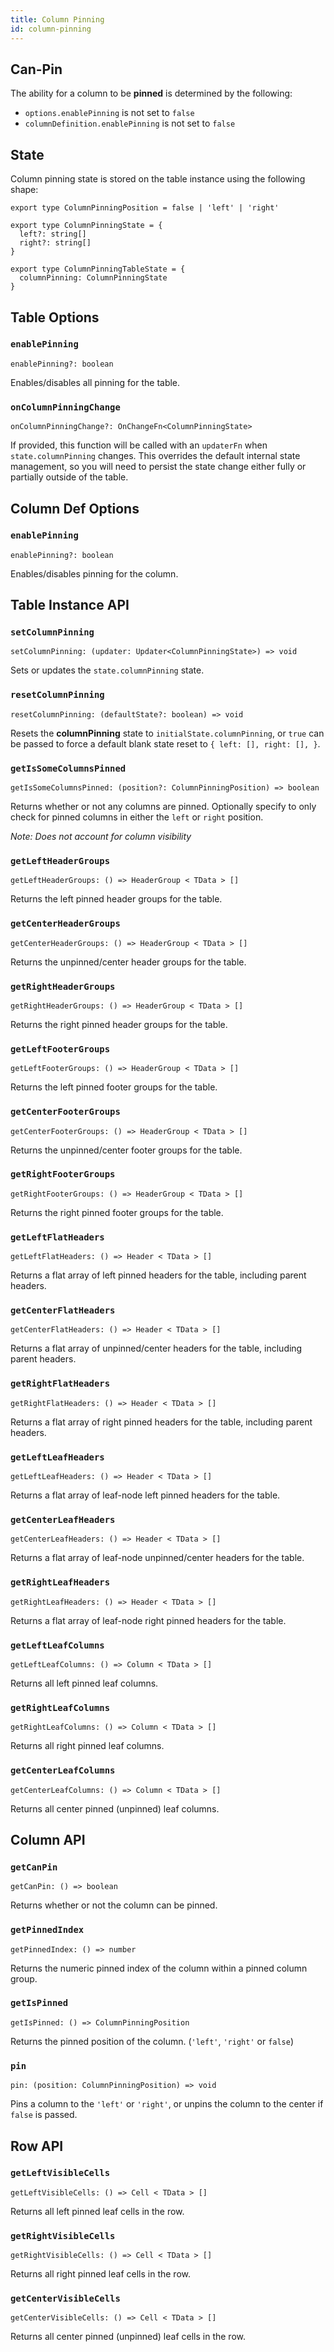 ```yaml
---
title: Column Pinning
id: column-pinning
---
```


## Can-Pin

The ability for a column to be **pinned** is determined by the following:

- `options.enablePinning` is not set to `false`
- `columnDefinition.enablePinning` is not set to `false`

## State

Column pinning state is stored on the table instance using the following shape:

```tsx
export type ColumnPinningPosition = false | 'left' | 'right'

export type ColumnPinningState = {
  left?: string[]
  right?: string[]
}

export type ColumnPinningTableState = {
  columnPinning: ColumnPinningState
}
```

## Table Options

### `enablePinning`

```tsx
enablePinning?: boolean
```

Enables/disables all pinning for the table.

### `onColumnPinningChange`

```tsx
onColumnPinningChange?: OnChangeFn<ColumnPinningState>
```

If provided, this function will be called with an `updaterFn` when `state.columnPinning` changes. This overrides the default internal state management, so you will need to persist the state change either fully or partially outside of the table.

## Column Def Options

### `enablePinning`

```tsx
enablePinning?: boolean
```

Enables/disables pinning for the column.

## Table Instance API

### `setColumnPinning`

```tsx
setColumnPinning: (updater: Updater<ColumnPinningState>) => void
```

Sets or updates the `state.columnPinning` state.

### `resetColumnPinning`

```tsx
resetColumnPinning: (defaultState?: boolean) => void
```

Resets the **columnPinning** state to `initialState.columnPinning`, or `true` can be passed to force a default blank state reset to `{ left: [], right: [], }`.

### `getIsSomeColumnsPinned`

```tsx
getIsSomeColumnsPinned: (position?: ColumnPinningPosition) => boolean
```

Returns whether or not any columns are pinned. Optionally specify to only check for pinned columns in either the `left` or `right` position.

_Note: Does not account for column visibility_

### `getLeftHeaderGroups`

```tsx
getLeftHeaderGroups: () => HeaderGroup < TData > []
```

Returns the left pinned header groups for the table.

### `getCenterHeaderGroups`

```tsx
getCenterHeaderGroups: () => HeaderGroup < TData > []
```

Returns the unpinned/center header groups for the table.

### `getRightHeaderGroups`

```tsx
getRightHeaderGroups: () => HeaderGroup < TData > []
```

Returns the right pinned header groups for the table.

### `getLeftFooterGroups`

```tsx
getLeftFooterGroups: () => HeaderGroup < TData > []
```

Returns the left pinned footer groups for the table.

### `getCenterFooterGroups`

```tsx
getCenterFooterGroups: () => HeaderGroup < TData > []
```

Returns the unpinned/center footer groups for the table.

### `getRightFooterGroups`

```tsx
getRightFooterGroups: () => HeaderGroup < TData > []
```

Returns the right pinned footer groups for the table.

### `getLeftFlatHeaders`

```tsx
getLeftFlatHeaders: () => Header < TData > []
```

Returns a flat array of left pinned headers for the table, including parent headers.

### `getCenterFlatHeaders`

```tsx
getCenterFlatHeaders: () => Header < TData > []
```

Returns a flat array of unpinned/center headers for the table, including parent headers.

### `getRightFlatHeaders`

```tsx
getRightFlatHeaders: () => Header < TData > []
```

Returns a flat array of right pinned headers for the table, including parent headers.

### `getLeftLeafHeaders`

```tsx
getLeftLeafHeaders: () => Header < TData > []
```

Returns a flat array of leaf-node left pinned headers for the table.

### `getCenterLeafHeaders`

```tsx
getCenterLeafHeaders: () => Header < TData > []
```

Returns a flat array of leaf-node unpinned/center headers for the table.

### `getRightLeafHeaders`

```tsx
getRightLeafHeaders: () => Header < TData > []
```

Returns a flat array of leaf-node right pinned headers for the table.

### `getLeftLeafColumns`

```tsx
getLeftLeafColumns: () => Column < TData > []
```

Returns all left pinned leaf columns.

### `getRightLeafColumns`

```tsx
getRightLeafColumns: () => Column < TData > []
```

Returns all right pinned leaf columns.

### `getCenterLeafColumns`

```tsx
getCenterLeafColumns: () => Column < TData > []
```

Returns all center pinned (unpinned) leaf columns.

## Column API

### `getCanPin`

```tsx
getCanPin: () => boolean
```

Returns whether or not the column can be pinned.

### `getPinnedIndex`

```tsx
getPinnedIndex: () => number
```

Returns the numeric pinned index of the column within a pinned column group.

### `getIsPinned`

```tsx
getIsPinned: () => ColumnPinningPosition
```

Returns the pinned position of the column. (`'left'`, `'right'` or `false`)

### `pin`

```tsx
pin: (position: ColumnPinningPosition) => void
```

Pins a column to the `'left'` or `'right'`, or unpins the column to the center if `false` is passed.

## Row API

### `getLeftVisibleCells`

```tsx
getLeftVisibleCells: () => Cell < TData > []
```

Returns all left pinned leaf cells in the row.

### `getRightVisibleCells`

```tsx
getRightVisibleCells: () => Cell < TData > []
```

Returns all right pinned leaf cells in the row.

### `getCenterVisibleCells`

```tsx
getCenterVisibleCells: () => Cell < TData > []
```

Returns all center pinned (unpinned) leaf cells in the row.
